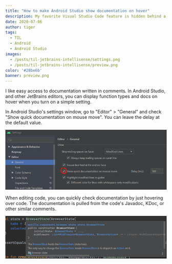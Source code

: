 ```yaml
---
title: "How to make Android Studio show documentation on hover"
description: My favorite Visual Studio Code feature is hidden behind a setting in Android Studio.
date: 2020-07-06
author: tiger
tags:
  - TIL
  - Android
  - Android Studio
images:
  - /posts/til-jetbrains-intellisense/settings.png
  - /posts/til-jetbrains-intellisense/preview.png
color: '#28be6b'
banner: preview.png
---
```


I like easy access to documentation written in comments. In Android Studio, and other JetBrains editors, you can display function types and docs on hover when you turn on a simple setting.

In Android Studio's settings window, go to "Editor" > "General" and check "Show quick documentation on mouse move". You can leave the delay at the default value.

![Android Studio settings with Show quick documentation on mouse move highlighted](settings.png)

When editing code, you can quickly check documentation by just hovering over code. The documentation is pulled from the code's Javadoc, KDoc, or other similar comments.

![Android Studio displaying function type and documentation on hover](preview.png)
